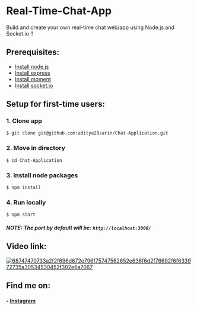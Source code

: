 # Real-Time-Chat-App
Build and create your own real-time chat web/app using Node.js and Socket.io !!

## Prerequisites:
- [Install node.js](https://docs.npmjs.com/downloading-and-installing-node-js-and-npm)
- [Install express](https://www.npmjs.com/package/express)
- [Install moment](https://www.npmjs.com/package/moment)
- [Install socket.io](https://www.npmjs.com/package/socket.io)

## Setup for first-time users:
### 1. Clone app
```$ git clone git@github.com:aditya28sarin/Chat-Application.git```
### 2. Move in directory
```$ cd Chat-Application```
### 3. Install node packages
```$ npm install```
### 4. Run locally
```$ npm start```
##### NOTE: The port by default will be: ```http://localhost:3000/```

## Video link:
[![68747470733a2f2f696d672e796f75747562652e636f6d2f76692f6f633972735a30534530452f302e6a7067](https://user-images.githubusercontent.com/92684818/140213417-cc34eb21-a204-4138-a96b-2ff223ae9500.jpg)
](https://youtu.be/oc9rsZ0SE0E)

## Find me on:
#### - [Instagram](https://instagram.com/apokky_)
